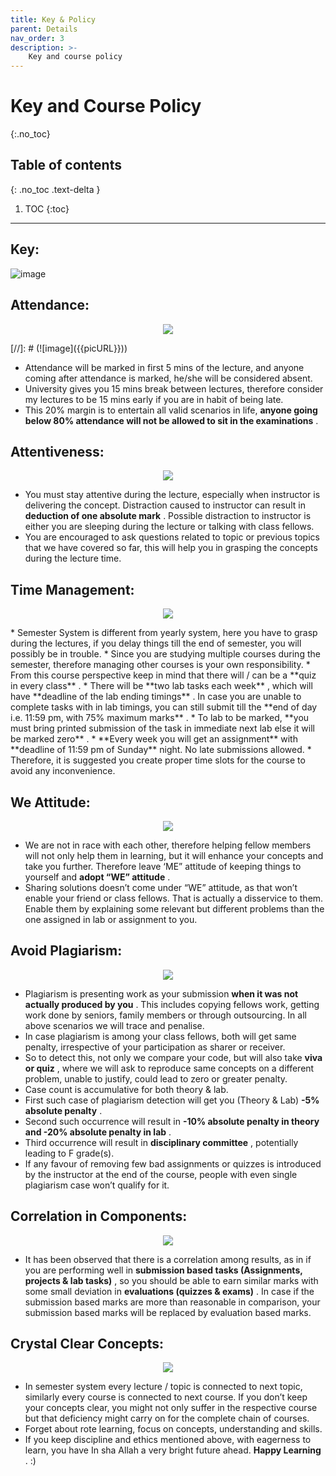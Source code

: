 ```yaml
---
title: Key & Policy
parent: Details
nav_order: 3
description: >-
    Key and course policy
---
```


# Key and Course Policy 
{:.no_toc}

## Table of contents
{: .no_toc .text-delta }

1. TOC
{:toc}

---

## Key:

![image](/assets/images/policy/key.png)


## Attendance: 

<p align='center'>
  <img src='/assets/images/policy/attendance.png' />
</p>
[//]: # (![image]&#40;{{picURL}}&#41;)

* Attendance will be marked in first 5 mins of the lecture, and anyone coming after attendance is marked, he/she will be considered absent.
* University gives you 15 mins break between lectures, therefore consider my lectures to be 15 mins early if you are in habit of being late.
* This 20% margin is to entertain all valid scenarios in life, **anyone going below 80% attendance will not be allowed to sit in the examinations** .


## Attentiveness:

<p align='center'>
  <img src='/assets/images/policy/attentiveness.png' />
</p>

* You must stay attentive during the lecture, especially when instructor is delivering the concept. Distraction caused to instructor can result in **deduction of one absolute mark** . Possible distraction to instructor is either you are sleeping during the lecture or talking with class fellows.
* You are encouraged to ask questions related to topic or previous topics that we have covered so far, this will help you in grasping the concepts during the lecture time.  


## Time Management:

<p align='center'>
  <img src='/assets/images/policy/time.png' />
</p>
* Semester System is different from yearly system, here you have to grasp during the lectures, if you delay things till the end of semester, you will possibly be in trouble.
* Since you are studying multiple courses during the semester, therefore managing other courses is your own responsibility.  
* From this course perspective keep in mind that there will / can be a **quiz in every class** .
* There will be **two lab tasks each week** , which will have **deadline of the lab ending timings** . In case you are unable to complete tasks with in lab timings, you can still submit till the **end of day i.e. 11:59 pm, with 75% maximum marks** .
* To lab to be marked, **you must bring printed submission of the task in immediate next lab else it will be marked zero** .
* **Every week you will get an assignment** with **deadline of 11:59 pm of Sunday** night. No late submissions allowed.
* Therefore, it is suggested you create proper time slots for the course to avoid any inconvenience.

## We Attitude:

<p align='center'>
  <img src='/assets/images/policy/we.png' />
</p>

* We are not in race with each other, therefore helping fellow members will not only help them in learning, but it will enhance your concepts and take you further. Therefore leave ‘ME” attitude of keeping things to yourself and **adopt “WE” attitude** .
* Sharing solutions doesn’t come under “WE” attitude, as that won’t enable your friend or class fellows. That is actually a disservice to them. Enable them by explaining some relevant but different problems than the one assigned in lab or assignment to you.

## Avoid Plagiarism:

<p align='center'>
  <img src='/assets/images/policy/plagiarism.png' />
</p>

* Plagiarism is presenting work as your submission **when it was not actually produced by you** . This includes copying fellows work, getting work done by seniors, family members or through outsourcing. In all above scenarios we will trace and penalise.
* In case plagiarism is among your class fellows, both will get same penalty, irrespective of your participation as sharer or receiver.
* So to detect this, not only we compare your code, but will also take **viva or quiz** , where we will ask to reproduce same concepts on a different problem, unable to justify, could lead to zero or greater penalty.
* Case count is accumulative for both theory & lab.
* First such case of plagiarism detection will get you (Theory & Lab) **-5% absolute penalty** .
* Second such occurrence will result in **-10% absolute penalty in theory and -20% absolute penalty in lab** .
* Third occurrence will result in **disciplinary committee** , potentially leading to F grade(s).
* If any favour of removing few bad assignments or quizzes is introduced by the instructor at the end of the course, people with even single plagiarism case won’t qualify for it.


## Correlation in Components:

<p align='center'>
  <img src='/assets/images/policy/correlation.png' />
</p>

* It has been observed that there is a correlation among results, as in if you are performing well in **submission based tasks (Assignments, projects & lab tasks)** , so you should be able to earn similar marks with some small deviation in **evaluations (quizzes & exams)** . In case if the submission based marks are more than reasonable in comparison, your submission based marks will be replaced by evaluation based marks.

## Crystal Clear Concepts:

<p align='center'>
  <img src='/assets/images/policy/crystal.png' />
</p>

* In semester system every lecture / topic is connected to next topic, similarly every course is connected to next course. If you don’t keep your concepts clear, you might not only suffer in the respective course but that deficiency might carry on for the complete chain of courses.
* Forget about rote learning, focus on concepts, understanding and skills.
* If you keep discipline and ethics mentioned above, with eagerness to learn, you have In sha Allah a very bright future ahead. **Happy Learning** . :) 
